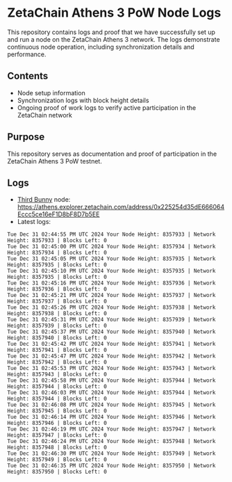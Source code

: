 # ZetaChain Athens 3 PoW Node Logs
This repository contains logs and proof that we have successfully set up and run a node on the ZetaChain Athens 3 network. The logs demonstrate continuous node operation, including synchronization details and performance.

## Contents
- Node setup information
- Synchronization logs with block height details
- Ongoing proof of work logs to verify active participation in the ZetaChain network

## Purpose
This repository serves as documentation and proof of participation in the ZetaChain Athens 3 PoW testnet.

## Logs

- [Third Bunny](https://thirdbunny.xyz/) node: https://athens.explorer.zetachain.com/address/0x225254d35dE666064Eccc5ce16eF1D8bF8D7b5EE
- Latest logs:
```
Tue Dec 31 02:44:55 PM UTC 2024 Your Node Height: 8357933 | Network Height: 8357933 | Blocks Left: 0
Tue Dec 31 02:45:00 PM UTC 2024 Your Node Height: 8357934 | Network Height: 8357934 | Blocks Left: 0
Tue Dec 31 02:45:05 PM UTC 2024 Your Node Height: 8357935 | Network Height: 8357935 | Blocks Left: 0
Tue Dec 31 02:45:10 PM UTC 2024 Your Node Height: 8357935 | Network Height: 8357935 | Blocks Left: 0
Tue Dec 31 02:45:16 PM UTC 2024 Your Node Height: 8357936 | Network Height: 8357936 | Blocks Left: 0
Tue Dec 31 02:45:21 PM UTC 2024 Your Node Height: 8357937 | Network Height: 8357937 | Blocks Left: 0
Tue Dec 31 02:45:26 PM UTC 2024 Your Node Height: 8357938 | Network Height: 8357938 | Blocks Left: 0
Tue Dec 31 02:45:31 PM UTC 2024 Your Node Height: 8357939 | Network Height: 8357939 | Blocks Left: 0
Tue Dec 31 02:45:37 PM UTC 2024 Your Node Height: 8357940 | Network Height: 8357940 | Blocks Left: 0
Tue Dec 31 02:45:42 PM UTC 2024 Your Node Height: 8357941 | Network Height: 8357941 | Blocks Left: 0
Tue Dec 31 02:45:47 PM UTC 2024 Your Node Height: 8357942 | Network Height: 8357942 | Blocks Left: 0
Tue Dec 31 02:45:53 PM UTC 2024 Your Node Height: 8357943 | Network Height: 8357943 | Blocks Left: 0
Tue Dec 31 02:45:58 PM UTC 2024 Your Node Height: 8357944 | Network Height: 8357944 | Blocks Left: 0
Tue Dec 31 02:46:03 PM UTC 2024 Your Node Height: 8357944 | Network Height: 8357944 | Blocks Left: 0
Tue Dec 31 02:46:08 PM UTC 2024 Your Node Height: 8357945 | Network Height: 8357945 | Blocks Left: 0
Tue Dec 31 02:46:14 PM UTC 2024 Your Node Height: 8357946 | Network Height: 8357946 | Blocks Left: 0
Tue Dec 31 02:46:19 PM UTC 2024 Your Node Height: 8357947 | Network Height: 8357947 | Blocks Left: 0
Tue Dec 31 02:46:24 PM UTC 2024 Your Node Height: 8357948 | Network Height: 8357948 | Blocks Left: 0
Tue Dec 31 02:46:30 PM UTC 2024 Your Node Height: 8357949 | Network Height: 8357949 | Blocks Left: 0
Tue Dec 31 02:46:35 PM UTC 2024 Your Node Height: 8357950 | Network Height: 8357950 | Blocks Left: 0
```
